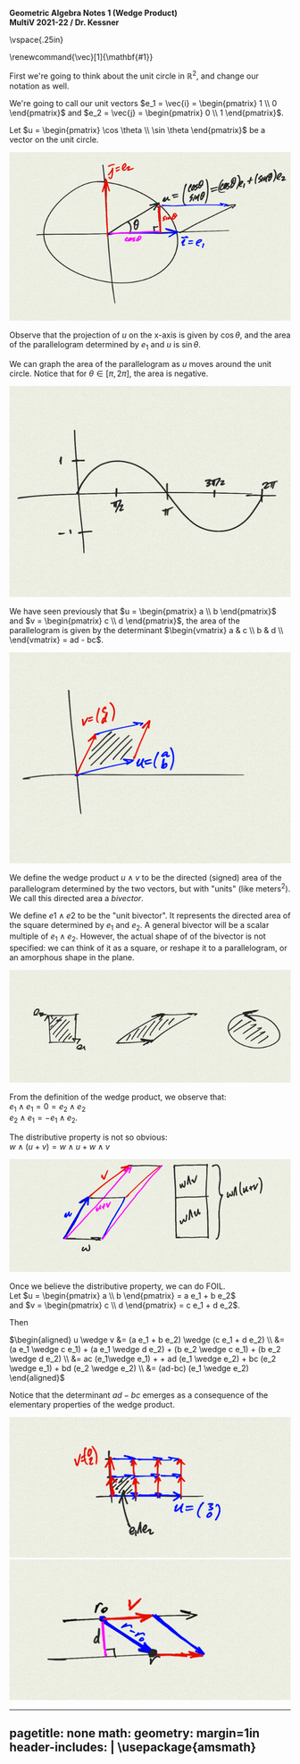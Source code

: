 __Geometric Algebra Notes 1 (Wedge Product)__   
__MultiV 2021-22 / Dr. Kessner__    

\vspace{.25in}

\renewcommand{\vec}[1]{\mathbf{#1}}


First we're going to think about the unit circle in
$\mathbb{R}^2$, and change our notation as well.

We're going to call our unit vectors 
$e_1 = \vec{i} = \begin{pmatrix} 1 \\ 0 \end{pmatrix}$
and 
$e_2 = \vec{j} = \begin{pmatrix} 0 \\ 1 \end{pmatrix}$.

Let $u = \begin{pmatrix} \cos \theta \\ \sin \theta \end{pmatrix}$
be a vector on the unit circle.

![](figures_draft/unit_circle.png)

Observe that the projection of $u$ on the x-axis is given
by $\cos \theta$, and the area of the parallelogram
determined by $e_1$ and $u$ is $\sin \theta$.

We can graph the area of the parallelogram as $u$ moves around
the unit circle.  Notice that for $\theta \in [\pi, 2\pi]$, 
the area is negative.

![](figures_draft/sin.png)

We have seen previously that 
$u = \begin{pmatrix} a \\ b \end{pmatrix}$
and 
$v = \begin{pmatrix} c \\ d \end{pmatrix}$,
the area of the parallelogram is given by the determinant
$\begin{vmatrix} 
a & c \\
b & d \\
\end{vmatrix} = ad - bc$.

![](figures_draft/vectors.png)

We define the wedge product $u \wedge v$ to be the directed
(signed) area of the parallelogram determined by the two vectors,
but with "units" (like $\text{meters}^2$).  We call this directed
area a _bivector_.

We define $e1 \wedge e2$ to be the "unit bivector".  It represents
the directed area of the square determined by $e_1$ and $e_2$.  A
general bivector will be a scalar multiple of $e_1 \wedge e_2$.
However, the actual shape of of the bivector is not specified:  we
can think of it as a square, or reshape it to a parallelogram, or
an amorphous shape in the plane.

![](figures_draft/bivectors.png)

From the definition of the wedge product, we observe that:  
$e_1 \wedge e_1 = 0 = e_2 \wedge e_2$  
$e_2 \wedge e_1 = - e_1 \wedge e_2$.

The distributive property is not so obvious:  
$w \wedge (u+v) = w\wedge u + w\wedge v$ 

![](figures_draft/distributive.png)

Once we believe the distributive property, we can do FOIL.  
Let
$u = \begin{pmatrix} a \\ b \end{pmatrix} = a e_1 + b e_2$  
and 
$v = \begin{pmatrix} c \\ d \end{pmatrix} = c e_1 + d e_2$.

Then  

$\begin{aligned}
u \wedge v &= (a e_1 + b e_2) \wedge (c e_1 + d e_2) \\
           &= (a e_1 \wedge c e_1) + (a e_1 \wedge d e_2) + (b e_2 \wedge c e_1) + (b e_2 \wedge d e_2) \\
           &= ac (e_1\wedge e_1) +  + ad (e_1 \wedge e_2) + bc (e_2 \wedge e_1) + bd (e_2 \wedge e_2) \\
           &= (ad-bc) (e_1 \wedge e_2)
\end{aligned}$

Notice that the determinant $ad-bc$ emerges as a consequence of
the elementary properties of the wedge product.



![](figures_draft/wedge.png)
![](figures_draft/distance.png)





---
pagetitle: none
math: <script src="https://cdnjs.cloudflare.com/ajax/libs/mathjax/2.7.1/MathJax.js?config=TeX-AMS_CHTML-full" type="text/javascript"></script>
geometry: margin=1in
header-includes: |
    \usepackage{amsmath}
---


